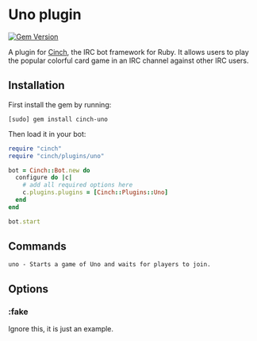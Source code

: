 # Uno plugin
[![Gem Version](https://badge.fury.io/rb/cinch-uno.svg)](https://badge.fury.io/rb/cinch-uno)

A plugin for [Cinch](https://github.com/cinchrb/cinch), the IRC bot framework for Ruby. It allows users to play the popular colorful card game in an IRC channel against other IRC users.

## Installation
First install the gem by running:

```
[sudo] gem install cinch-uno
```

Then load it in your bot:

```ruby
require "cinch"
require "cinch/plugins/uno"

bot = Cinch::Bot.new do
  configure do |c|
    # add all required options here
    c.plugins.plugins = [Cinch::Plugins::Uno]
  end
end

bot.start
```
## Commands

```
uno - Starts a game of Uno and waits for players to join. 
```

## Options
### :fake
Ignore this, it is just an example.